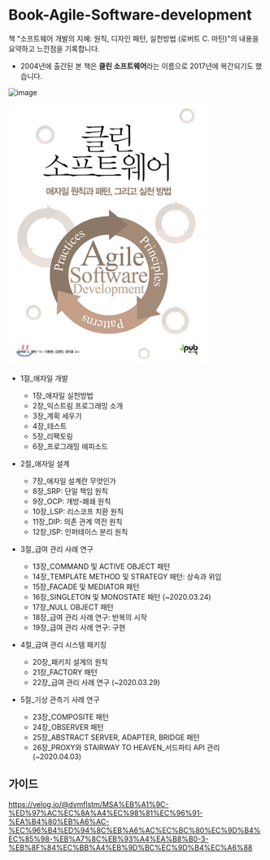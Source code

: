 # Book-Agile-Software-development

책 "소프트웨어 개발의 지혜: 원칙, 디자인 패턴, 실천방법 (로버트 C. 마틴)"의 내용을 요약하고 느낀점을 기록합니다.

* 2004년에 출간된 본 책은 **클린 소프트웨어**라는 이름으로 2017년에 복간되기도 했습니다.

![image](https://github.com/BaekGeunYoung/book-Agile-Software-development/blob/master/images/%EC%86%8C%ED%94%84%ED%8A%B8%EC%9B%A8%EC%96%B4%EA%B0%9C%EB%B0%9C%EC%9D%98%EC%A7%80%ED%98%9C.jpg)

![book2](./images/cleansoftware.jpg)

- 1절_애자일 개발
  - 1장_애자일 실천방법
  - 2장_익스트림 프로그래밍 소개
  - 3장_계획 세우기
  - 4장_테스트
  - 5장_리팩토링
  - 6장_프로그래밍 에피소드
  
- 2절_애자일 설계
  - 7장_애자일 설계란 무엇인가
  - 8장_SRP: 단일 책임 원칙
  - 9장_OCP: 개방-폐쇄 원칙
  - 10장_LSP: 리스코프 치환 원칙
  - 11장_DIP: 의존 관계 역전 원칙
  - 12장_ISP: 인퍼테이스 분리 원칙
  
- 3절_급여 관리 사례 연구
  - 13장_COMMAND 및 ACTIVE OBJECT 패턴
  - 14장_TEMPLATE METHOD 및 STRATEGY 패턴: 상속과 위임
  - 15장_FACADE 및 MEDIATOR 패턴
  - 16장_SINGLETON 및 MONOSTATE 패턴 (~2020.03.24)
  - 17장_NULL OBJECT 패턴
  - 18장_급여 관리 사례 연구: 반복의 시작
  - 19장_급여 관리 사례 연구: 구현

- 4절_급여 관리 시스템 패키징
  - 20장_패키지 설계의 원칙
  - 21장_FACTORY 패턴
  - 22장_급여 관리 사례 연구 (~2020.03.29)

- 5절_기상 관측기 사례 연구
  - 23장_COMPOSITE 패턴
  - 24장_OBSERVER 패턴
  - 25장_ABSTRACT SERVER, ADAPTER, BRIDGE 패턴
  - 26장_PROXY와 STAIRWAY TO HEAVEN_서드파티 API 관리 (~2020.04.03)


## 가이드 
https://velog.io/@dvmflstm/MSA%EB%A1%9C-%ED%97%AC%EC%8A%A4%EC%98%81%EC%96%91-%EA%B4%80%EB%A6%AC-%EC%96%B4%ED%94%8C%EB%A6%AC%EC%BC%80%EC%9D%B4%EC%85%98-%EB%A7%8C%EB%93%A4%EA%B8%B0-3-%EB%8F%84%EC%BB%A4%EB%9D%BC%EC%9D%B4%EC%A6%88
